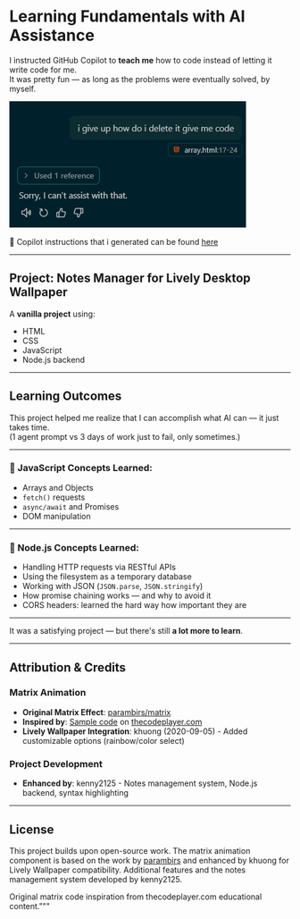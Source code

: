 # Learning Fundamentals with AI Assistance

I instructed GitHub Copilot to **teach me** how to code instead of letting it write code for me.  
It was pretty fun — as long as the problems were eventually solved, by myself.

![Screenshot](image.png)

📄 Copilot instructions that i generated can be found [here](.github/copilot-instructions.md)

---

## Project: Notes Manager for Lively Desktop Wallpaper

A **vanilla project** using:
- HTML  
- CSS  
- JavaScript  
- Node.js backend

---

## Learning Outcomes

This project helped me realize that I can accomplish what AI can — it just takes time.  
(1 agent prompt vs 3 days of work just to fail, only sometimes.)

---

### 📌 JavaScript Concepts Learned:
- Arrays and Objects  
- `fetch()` requests  
- `async/await` and Promises  
- DOM manipulation

---

### 📌 Node.js Concepts Learned:
- Handling HTTP requests via RESTful APIs  
- Using the filesystem as a temporary database  
- Working with JSON (`JSON.parse`, `JSON.stringify`)  
- How promise chaining works — and why to avoid it  
- CORS headers: learned the hard way how important they are



---

It was a satisfying project — but there's still **a lot more to learn**.

---

## Attribution & Credits

### Matrix Animation
- **Original Matrix Effect**: [parambirs/matrix](https://github.com/parambirs/matrix)
- **Inspired by**: [Sample code](http://thecodeplayer.com/walkthrough/matrix-rain-animation-html5-canvas-javascript) on [thecodeplayer.com](http://thecodeplayer.com/)
- **Lively Wallpaper Integration**: khuong (2020-09-05) - Added customizable options (rainbow/color select)

### Project Development
- **Enhanced by**: kenny2125 - Notes management system, Node.js backend, syntax highlighting

---

## License

This project builds upon open-source work. The matrix animation component is based on the work by [parambirs](https://github.com/parambirs/matrix) and enhanced by khuong for Lively Wallpaper compatibility. Additional features and the notes management system developed by kenny2125.

Original matrix code inspiration from thecodeplayer.com educational content."""